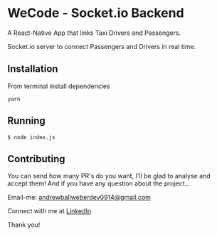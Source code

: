 # WeCode - Socket.io Backend
A React-Native App that links Taxi Drivers and Passengers. 

Socket.io server to connect Passengers and Drivers in real time.

## Installation

From terminal install dependencies

```
yarn
```

## Running

```
$ node index.js
```

## Contributing

You can send how many PR's do you want, I'll be glad to analyse and accept them! And if you have any question about the project...

Email-me: andrewballweberdev0914@gmail.com

Connect with me at [LinkedIn](https://www.linkedin.com/in/andrew-ballweber-772700384/)

Thank you!

